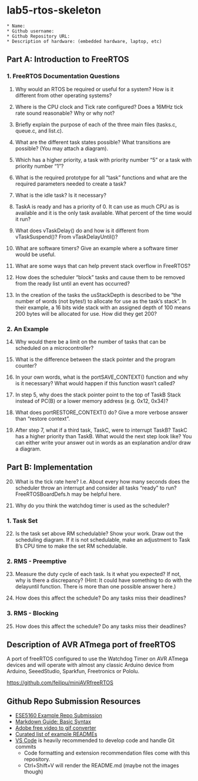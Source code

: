 # lab5-rtos-skeleton

    * Name: 
    * Github username: 
    * Github Repository URL: 
    * Description of hardware: (embedded hardware, laptop, etc)

## Part A: Introduction to FreeRTOS

### 1. FreeRTOS Documentation Questions

1. Why would an RTOS be required or useful for a system? How is it different from other operating systems?

2. Where is the CPU clock and Tick rate configured? Does a 16MHz tick rate sound reasonable? Why or why not?

3. Briefly explain the purpose of each of the three main files (tasks.c, queue.c, and list.c).

4. What are the different task states possible? What transitions are possible? (You may attach a diagram).

5. Which has a higher priority, a task with priority number “5” or a task with priority number “1”?

6. What is the required prototype for all “task” functions and what are the required parameters needed to create a task?

7. What is the idle task? Is it necessary?

8. TaskA is ready and has a priority of 0. It can use as much CPU as is available and it is the only task available. What percent of the time would it run?

9. What does vTaskDelay() do and how is it different from vTaskSuspend()? From vTaskDelayUntil()?

10. What are software timers? Give an example where a software timer would be useful.

11. What are some ways that can help prevent stack overflow in FreeRTOS?

12. How does the scheduler “block” tasks and cause them to be removed from the ready list until an event has occurred?

13. In the creation of the tasks the usStackDepth is described to be “the number of words (not bytes!) to allocate for use as the task’s stack”. In their example, a 16 bits wide stack with an assigned depth of 100 means 200 bytes will be allocated for use. How did they get 200?

### 2. An Example

14. Why would there be a limit on the number of tasks that can be scheduled on a microcontroller?

15. What is the difference between the stack pointer and the program counter?

16. In your own words, what is the portSAVE_CONTEXT() function and why is it necessary? What would happen if this function wasn’t called?

17. In step 5, why does the stack pointer point to the top of TaskB Stack instead of PC(B) or a lower memory address (e.g. 0x12, 0x34)?

18. What does portRESTORE_CONTEXT() do? Give a more verbose answer than “restore context”.

19. After step 7, what if a third task, TaskC, were to interrupt TaskB? TaskC has a higher priority than TaskB. What would the next step look like? You can either write your answer out in words as an explanation and/or draw a diagram.

## Part B: Implementation

20. What is the tick rate here? I.e. About every how many seconds does the scheduler throw an interrupt and consider all tasks “ready” to run? FreeRTOSBoardDefs.h may be helpful here.

21. Why do you think the watchdog timer is used as the scheduler?

### 1. Task Set

22. Is the task set above RM schedulable? Show your work. Draw out the scheduling diagram. If it is not schedulable, make an adjustment to Task B’s CPU time to make the set RM schedulable.

### 2. RMS - Preemptive

23. Measure the duty cycle of each task. Is it what you expected? If not, why is there a discrepancy? (Hint: It could have something to do with the delayuntil function. There is more than one possible answer here.)

24. How does this affect the schedule? Do any tasks miss their deadlines?

### 3. RMS - Blocking

25. How does this affect the schedule? Do any tasks miss their deadlines?

## Description of AVR ATmega port of freeRTOS

A port of freeRTOS configured to use the Watchdog Timer on AVR ATmega devices and will operate with almost any classic Arduino device from Arduino, SeeedStudio, Sparkfun, Freetronics or Pololu.

<https://github.com/feilipu/miniAVRfreeRTOS>

## Github Repo Submission Resources

* [ESE5160 Example Repo Submission](https://github.com/ese5160/example-repository-submission)
* [Markdown Guide: Basic Syntax](https://www.markdownguide.org/basic-syntax/)
* [Adobe free video to gif converter](https://www.adobe.com/express/feature/video/convert/video-to-gif)
* [Curated list of example READMEs](https://github.com/matiassingers/awesome-readme)
* [VS Code](https://code.visualstudio.com/) is heavily recommended to develop code and handle Git commits
  * Code formatting and extension recommendation files come with this repository.
  * Ctrl+Shift+V will render the README.md (maybe not the images though)
